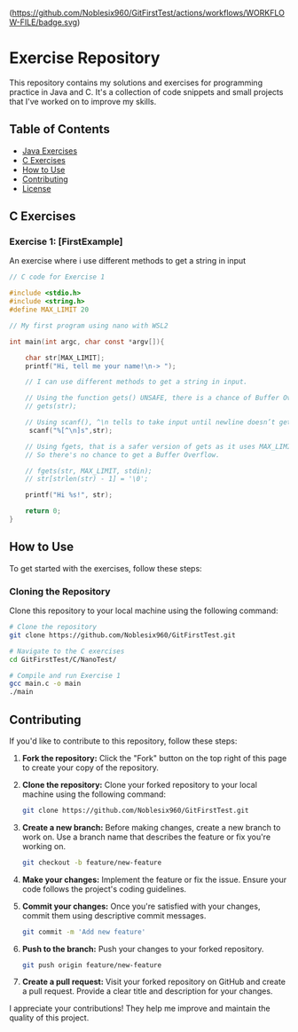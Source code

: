 (https://github.com/Noblesix960/GitFirstTest/actions/workflows/WORKFLOW-FILE/badge.svg)
# Exercise Repository

This repository contains my solutions and exercises for programming practice in Java and C. It's a collection of code snippets and small projects that I've worked on to improve my skills.

## Table of Contents

- [Java Exercises](#java-exercises)
- [C Exercises](#c-exercises)
- [How to Use](#how-to-use)
- [Contributing](#contributing)
- [License](#license)

## C Exercises

### Exercise 1: [FirstExample]

An exercise where i use different methods to get a string in input

```c
// C code for Exercise 1

#include <stdio.h>
#include <string.h>
#define MAX_LIMIT 20

// My first program using nano with WSL2 

int main(int argc, char const *argv[]){

	char str[MAX_LIMIT];
	printf("Hi, tell me your name!\n-> ");

	// I can use different methods to get a string in input.

	// Using the function gets() UNSAFE, there is a chance of Buffer Overflow.
	// gets(str);

	// Using scanf(), ^\n tells to take input until newline doesn’t get encountered. ^(XOR operator)
	 scanf("%[^\n]s",str);

	// Using fgets, that is a safer version of gets as it uses MAX_LIMIT.
	// So there's no chance to get a Buffer Overflow.

	// fgets(str, MAX_LIMIT, stdin);
	// str[strlen(str) - 1] = '\0';

	printf("Hi %s!", str);

	return 0;
}
```

## How to Use

To get started with the exercises, follow these steps:

### Cloning the Repository

Clone this repository to your local machine using the following command:

```bash
# Clone the repository
git clone https://github.com/Noblesix960/GitFirstTest.git

# Navigate to the C exercises
cd GitFirstTest/C/NanoTest/

# Compile and run Exercise 1
gcc main.c -o main
./main
```

## Contributing

If you'd like to contribute to this repository, follow these steps:

1. **Fork the repository:** Click the "Fork" button on the top right of this page to create your copy of the repository.

2. **Clone the repository:** Clone your forked repository to your local machine using the following command:

   ```bash
   git clone https://github.com/Noblesix960/GitFirstTest.git
   
   ```
3. **Create a new branch:** Before making changes, create a new branch to work on. Use a branch name that describes the feature or fix you're working on.
	```bash
	git checkout -b feature/new-feature

	```

4. **Make your changes:** Implement the feature or fix the issue. Ensure your code follows the project's coding guidelines.

5. **Commit your changes:** Once you're satisfied with your changes, commit them using descriptive commit messages.
	```bash
	git commit -m 'Add new feature'

	```

6. **Push to the branch:** Push your changes to your forked repository.
	```bash
	git push origin feature/new-feature
	
	```
7. **Create a pull request:** Visit your forked repository on GitHub and create a pull request. Provide a clear title and description for your changes.

I appreciate your contributions! They help me improve and maintain the quality of this project.
